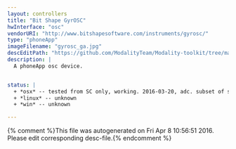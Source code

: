 ```yaml
---
layout: controllers
title: "Bit Shape GyrOSC"
hwInterface: "osc"
vendorURI: "http://www.bitshapesoftware.com/instruments/gyrosc/"
type: "phoneApp"
imageFilename: "gyrosc_ga.jpg"
descEditPath: "https://github.com/ModalityTeam/Modality-toolkit/tree/master/Modality/MKtlDescriptions//gyrosc_ga.desc.scd"
description: |
  A phoneApp osc device.


status: |
  + *osx* -- tested from SC only, working. 2016-03-20, adc. subset of sensors only, not receiving OSC from app
  + *linux* -- unknown
  + *win* -- unknown

---
```

{% comment %}This file was autogenerated on Fri Apr  8 10:56:51 2016. Please edit corresponding desc-file.{% endcomment %}